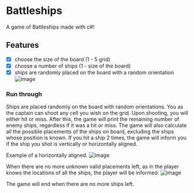 # Battleships
A game of Battleships made with c#! 

## Features

-[x] choose the size of the board (1 - 5 grid)
-[x] choose a number of ships (1 - size of the board)
-[x] ships are randomly placed on the board with a random orientation
![image](https://github.com/n0laja00/Battleships/assets/73889850/eb522cea-4644-453a-bd36-32004cdef500)

### Run through
Ships are placed randomly on the board with random orientations. You as the captain can shoot any cell you wish on the grid. 
Upon shooting, you will either hit or miss. After this, the game will print the remaining number of enemy ships, regardless if it was a hit or miss. 
The game will also calculate all the possible placements of the ships on board, excluding the ships whose position is known.
If you hit a ship 2 times, the game will inform you if the ship you shot is vertically or horizontally aligned.

Example of a horizontally aligned.
![image](https://github.com/n0laja00/Battleships/assets/73889850/616cf890-820e-4ac7-af1f-91e1463bad1f)

When there are no more unknown valid placements left, as in the player knows the locations of all the ships, the player will be informed.
![image](https://github.com/n0laja00/Battleships/assets/73889850/68e87894-eb37-4a6e-a9ff-f5905cbee76c)



The game will end when there are no more ships left.
